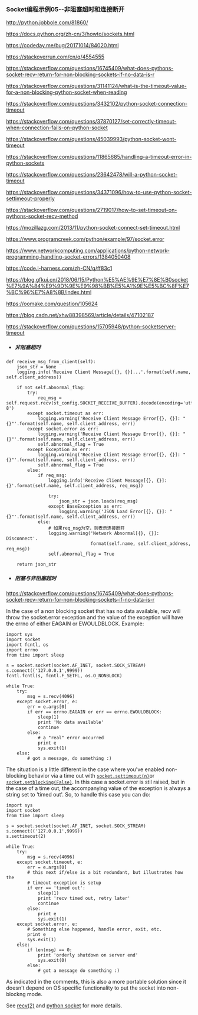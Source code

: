 ### Socket编程示例05--非阻塞超时和连接断开

http://python.jobbole.com/81860/

https://docs.python.org/zh-cn/3/howto/sockets.html

https://codeday.me/bug/20171014/84020.html

https://stackoverrun.com/cn/q/4554555

https://stackoverflow.com/questions/16745409/what-does-pythons-socket-recv-return-for-non-blocking-sockets-if-no-data-is-r

https://stackoverflow.com/questions/31141124/what-is-the-timeout-value-for-a-non-blocking-python-socket-when-reading

https://stackoverflow.com/questions/3432102/python-socket-connection-timeout

https://stackoverflow.com/questions/37870127/set-correctly-timeout-when-connection-fails-on-python-socket

https://stackoverflow.com/questions/45039993/python-socket-wont-timeout

https://stackoverflow.com/questions/11865685/handling-a-timeout-error-in-python-sockets

https://stackoverflow.com/questions/23642478/will-a-python-socket-timeout

https://stackoverflow.com/questions/34371096/how-to-use-python-socket-settimeout-properly

https://stackoverflow.com/questions/2719017/how-to-set-timeout-on-pythons-socket-recv-method



https://mozillazg.com/2013/11/python-socket-connect-set-timeout.html

https://www.programcreek.com/python/example/97/socket.error

https://www.networkcomputing.com/applications/python-network-programming-handling-socket-errors/1384050408

https://code.i-harness.com/zh-CN/q/ff83c1

https://blog.gfkui.cn/2018/06/15/Python%E5%AE%9E%E7%8E%B0socket%E7%9A%84%E9%9D%9E%E9%98%BB%E5%A1%9E%E5%BC%8F%E7%BC%96%E7%A8%8B/index.html

https://oomake.com/question/105624

https://blog.csdn.net/xhw88398569/article/details/47102187

https://stackoverflow.com/questions/15705948/python-socketserver-timeout

* ##### 非阻塞超时

```
def receive_msg_from_client(self):
    json_str = None
    logging.info('Receive Client Message[{}, {}]...'.format(self.name, self.client_address))

    if not self.abnormal_flag:
        try:
            req_msg = self.request.recv(st_config.SOCKET_RECEIVE_BUFFER).decode(encoding='utf-8')
        except socket.timeout as err:
            logging.warning('Receive Client Message Error[{}, {}]: "{}"'.format(self.name, self.client_address, err))
        except socket.error as err:
            logging.warning('Receive Client Message Error[{}, {}]: "{}"'.format(self.name, self.client_address, err))
            self.abnormal_flag = True
        except Exception as err:
            logging.warning('Receive Client Message Error[{}, {}]: "{}"'.format(self.name, self.client_address, err))
            self.abnormal_flag = True
        else:
            if req_msg:
                logging.info('Receive Client Message[{}, {}]: {}'.format(self.name, self.client_address, req_msg))

                try:
                    json_str = json.loads(req_msg)
                except BaseException as err:
                    logging.warning('JSON Load Error[{}, {}]: "{}"'.format(self.name, self.client_address, err))
            else:
                # 如果req_msg为空，则表示连接断开
                logging.warning('Network Abnormal[{}, {}]: Disconnect'.
                                format(self.name, self.client_address, req_msg))
                self.abnormal_flag = True

    return json_str

```

* ##### 阻塞与非阻塞超时

https://stackoverflow.com/questions/16745409/what-does-pythons-socket-recv-return-for-non-blocking-sockets-if-no-data-is-r

In the case of a non blocking socket that has no data available, recv will throw the socket.error exception and the value of the exception will have the errno of either EAGAIN or EWOULDBLOCK. Example:

```
import sys
import socket
import fcntl, os
import errno
from time import sleep

s = socket.socket(socket.AF_INET, socket.SOCK_STREAM)
s.connect(('127.0.0.1',9999))
fcntl.fcntl(s, fcntl.F_SETFL, os.O_NONBLOCK)

while True:
    try:
        msg = s.recv(4096)
    except socket.error, e:
        err = e.args[0]
        if err == errno.EAGAIN or err == errno.EWOULDBLOCK:
            sleep(1)
            print 'No data available'
            continue
        else:
            # a "real" error occurred
            print e
            sys.exit(1)
    else:
        # got a message, do something :)
```

The situation is a little different in the case where you've enabled non-blocking behavior via a time out with [`socket.settimeout(n)`](https://docs.python.org/2.7/library/socket.html#socket.socket.settimeout)or [`socket.setblocking(False)`](https://docs.python.org/2.7/library/socket.html#socket.socket.setblocking). In this case a socket.error is stil raised, but in the case of a time out, the accompanying value of the exception is always a string set to 'timed out'. So, to handle this case you can do:

```
import sys
import socket
from time import sleep

s = socket.socket(socket.AF_INET, socket.SOCK_STREAM)
s.connect(('127.0.0.1',9999))
s.settimeout(2)

while True:
    try:
        msg = s.recv(4096)
    except socket.timeout, e:
        err = e.args[0]
        # this next if/else is a bit redundant, but illustrates how the
        # timeout exception is setup
        if err == 'timed out':
            sleep(1)
            print 'recv timed out, retry later'
            continue
        else:
            print e
            sys.exit(1)
    except socket.error, e:
        # Something else happened, handle error, exit, etc.
        print e
        sys.exit(1)
    else:
        if len(msg) == 0:
            print 'orderly shutdown on server end'
            sys.exit(0)
        else:
            # got a message do something :)
```

As indicated in the comments, this is also a more portable solution since it doesn't depend on OS specific functionality to put the socket into non-blockng mode.

See [recv\(2\)](http://linux.die.net/man/2/recv) and [python socket](https://docs.python.org/2.7/library/socket.html) for more details.

